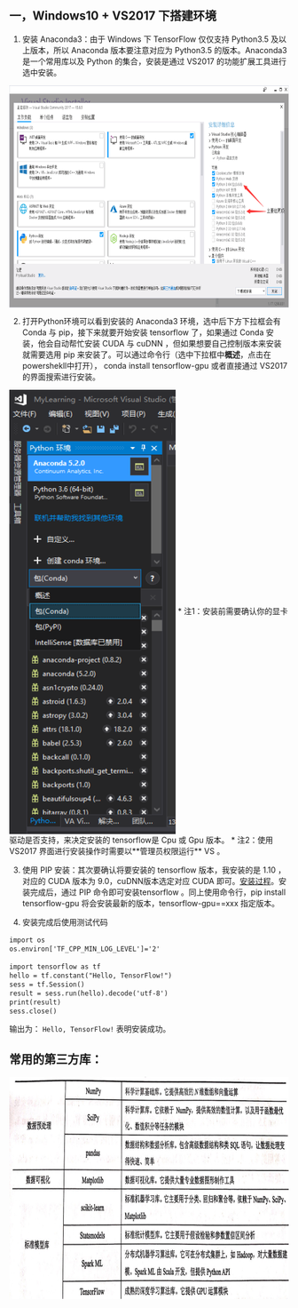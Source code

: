## 一，Windows10 + VS2017 下搭建环境
1. 安装 Anaconda3：由于 Windows 下 TensorFlow 仅仅支持 Python3.5 及以上版本，所以 Anaconda 版本要注意对应为 Python3.5 的版本。Anaconda3 是一个常用库以及 Python 的集合，安装是通过 VS2017 的功能扩展工具进行选中安装。
<img src="https://raw.githubusercontent.com/HATTER-LONG/NoteBook_MachineLeaning/master/Lesson_2/p2.jpg" align="center"  width = "800" height = "400" alt="picture"  />

2. 打开Python环境可以看到安装的 Anaconda3 环境，选中后下方下拉框会有 Conda 与 pip，接下来就要开始安装 tensorflow 了，如果通过 Conda 安装，他会自动帮忙安装 CUDA 与 cuDNN ，但如果想要自己控制版本来安装就需要选用 pip 来安装了。可以通过命令行（选中下拉框中**概述**，点击在powershekll中打开）， conda install tensorflow-gpu 或者直接通过 VS2017 的界面搜索进行安装。
<img src="https://raw.githubusercontent.com/HATTER-LONG/NoteBook_MachineLeaning/master/Lesson_2/p3.jpg" align="center"  width = "300" height = "800" alt="picture"  />
  * 注1：安装前需要确认你的显卡驱动是否支持，来决定安装的 tensorflow是 Cpu 或 Gpu 版本。
  * 注2：使用 VS2017 界面进行安装操作时需要以**管理员权限运行** VS 。

3. 使用 PIP 安装：其次要确认将要安装的 tensorflow 版本，我安装的是 1.10 ，对应的 CUDA 版本为 9.0，cuDNN版本选定对应 CUDA 即可。[安装过程](https://blog.csdn.net/zw__chen/article/details/79374467)。安装完成后，通过 PIP 命令即可安装tensorflow 。同上使用命令行，pip install tensorflow-gpu 将会安装最新的版本，tensorflow-gpu==xxx 指定版本。

4. 安装完成后使用测试代码

```pyhton
import os
os.environ['TF_CPP_MIN_LOG_LEVEL']='2'

import tensorflow as tf
hello = tf.constant("Hello, TensorFlow!")
sess = tf.Session()
result = sess.run(hello).decode('utf-8')
print(result)
sess.close()
```
输出为：
`Hello, TensorFlow!`
表明安装成功。
## 常用的第三方库：
<img src="https://raw.githubusercontent.com/HATTER-LONG/NoteBook_MachineLeaning/master/Lesson_2/table2-1.png" align="center"  width = "800" height = "400" alt="picture"  />